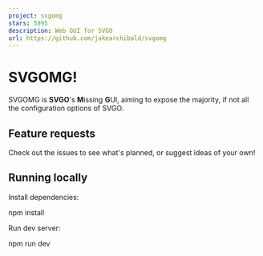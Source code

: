 ```yaml
---
project: svgomg
stars: 5995
description: Web GUI for SVGO
url: https://github.com/jakearchibald/svgomg
---
```


SVGOMG!
=======

SVGOMG is **SVGO**'s **M**issing **G**UI, aiming to expose the majority, if not all the configuration options of SVGO.

Feature requests
----------------

Check out the issues to see what's planned, or suggest ideas of your own!

Running locally
---------------

Install dependencies:

npm install

Run dev server:

npm run dev
